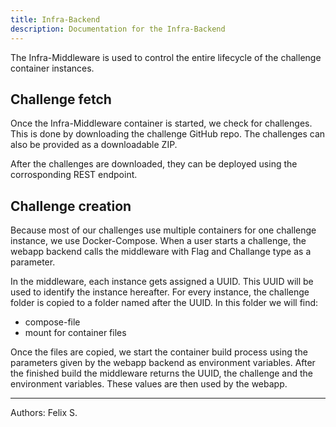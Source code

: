 ```yaml
---
title: Infra-Backend
description: Documentation for the Infra-Backend
---
```

The Infra-Middleware is used to control the entire lifecycle of the challenge container instances.

## Challenge fetch
Once the Infra-Middleware container is started, we check for challenges.
This is done by downloading the challenge GitHub repo. The challenges can also be provided as a downloadable ZIP.

After the challenges are downloaded, they can be deployed using the corrosponding REST endpoint.

## Challenge creation
Because most of our challenges use multiple containers for one challenge instance, we use Docker-Compose.
When a user starts a challenge, the webapp backend calls the middleware with Flag and Challange type as a parameter.

In the middleware, each instance gets assigned a UUID. This UUID will be used to identify the instance hereafter.
For every instance, the challenge folder is copied to a folder named after the UUID.
In this folder we will find:
- compose-file
- mount for container files

Once the files are copied, we start the container build process using the parameters given by the webapp backend as environment variables.
After the finished build the middleware returns the UUID, the challenge and the environment variables.
These values are then used by the webapp.

___

Authors: Felix S.